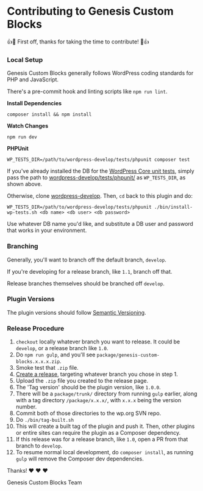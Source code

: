 # Contributing to Genesis Custom Blocks

:+1::tada: First off, thanks for taking the time to contribute! :tada::+1:

### Local Setup

Genesis Custom Blocks generally follows WordPress coding standards for PHP and JavaScript.

There's a pre-commit hook and linting scripts like `npm run lint`.

**Install Dependencies**

```
composer install && npm install
```

**Watch Changes**

```
npm run dev
```

**PHPUnit**

```
WP_TESTS_DIR=/path/to/wordpress-develop/tests/phpunit composer test
```

If you've already installed the DB for the [WordPress Core unit tests](https://github.com/WordPress/wordpress-develop/tree/0228dd6a5d17aa42735fdff9b106afccb960311e/tests/phpunit), simply pass the path to [wordpress-develop/tests/phpunit/](https://github.com/WordPress/wordpress-develop/tree/0228dd6a5d17aa42735fdff9b106afccb960311e/tests/phpunit) as `WP_TESTS_DIR`, as shown above.

Otherwise, clone [wordpress-develop](https://github.com/WordPress/wordpress-develop). Then, `cd` back to this plugin and do:

```
WP_TESTS_DIR=/path/to/wordpress-develop/tests/phpunit ./bin/install-wp-tests.sh <db name> <db user> <db password>
```

Use whatever DB name you'd like, and substitute a DB user and password that works in your environment.

### Branching

Generally, you'll want to branch off the default branch, `develop`.

If you're developing for a release branch, like `1.1`, branch off that.

Release branches themselves should be branched off `develop`.

### Plugin Versions

The plugin versions should follow [Semantic Versioning](https://semver.org/#semantic-versioning-200).

### Release Procedure

1. `checkout` locally whatever branch you want to release. It could be `develop`, or a release branch like `1.0`. 
1. Do `npm run gulp`, and you'll see `package/genesis-custom-blocks.x.x.x.zip`.
1. Smoke test that `.zip` file.
1. [Create a release](https://github.com/studiopress/genesis-custom-blocks/releases/new), targeting whatever branch you chose in step 1.
1. Upload the `.zip` file you created to the release page.
1. The 'Tag version' should be the plugin version, like `1.0.0`.
1. There will be a `package/trunk/` directory from running `gulp` earlier, along with a tag directory `/package/x.x.x/`, with `x.x.x` being the version number.
1. Commit both of those directories to the wp.org SVN repo.
1. Do `./bin/tag-built.sh`
1. This will create a built tag of the plugin and push it. Then, other plugins or entire sites can require the plugin as a Composer dependency.
1. If this release was for a release branch, like `1.0`, open a PR from that branch to `develop`.
1. To resume normal local development, do `composer install`, as running `gulp` will remove the Composer dev dependencies.

Thanks! :heart: :heart: :heart:

Genesis Custom Blocks Team
